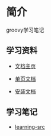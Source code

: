 # 简介

groovy学习笔记

## 学习资料

- [文档主页](http://www.groovy-lang.org/documentation.html)

- [单页文档](http://www.groovy-lang.org/single-page-documentation.html)

- [安装文档](http://www.groovy-lang.org/install.html)

## 学习笔记

- [learning-src](https://github.com/msupers/groovy-notes/tree/master/src)


